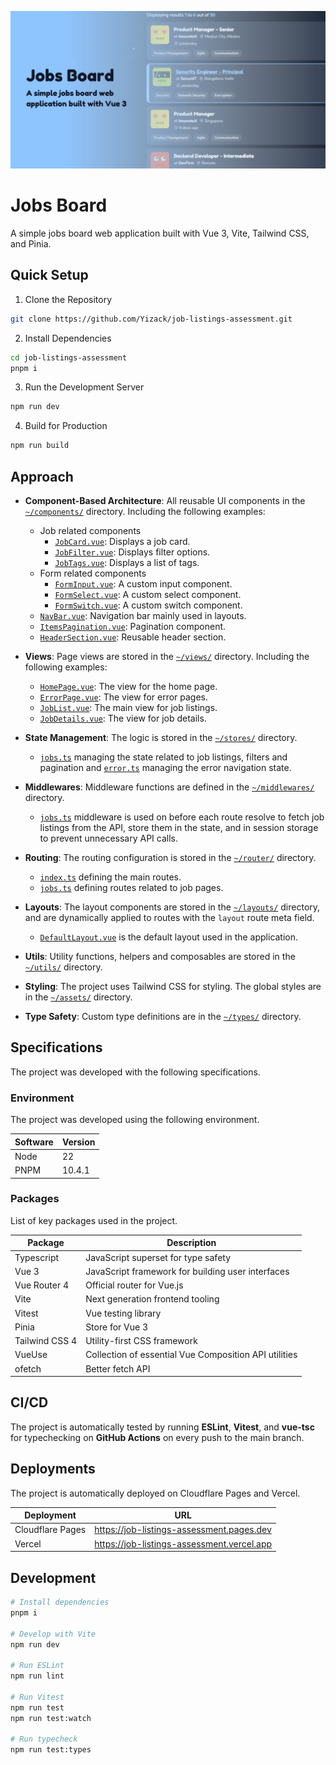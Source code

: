 ![Jobs Board](/public//images/cover.jpg)

# Jobs Board

A simple jobs board web application built with Vue 3, Vite, Tailwind CSS, and Pinia.

## Quick Setup

1. Clone the Repository

```sh
git clone https://github.com/Yizack/job-listings-assessment.git
```

2. Install Dependencies

```sh
cd job-listings-assessment
pnpm i
```

3. Run the Development Server

```sh
npm run dev
```

4. Build for Production

```sh
npm run build
```

## Approach

- **Component-Based Architecture**: All reusable UI components in the [`~/components/`](src/components/) directory. Including the following examples:
  - Job related components
    - [`JobCard.vue`](src/components/job/JobCard.vue): Displays a job card.
    - [`JobFilter.vue`](src/components/job/JobFilter.vue): Displays filter options.
    - [`JobTags.vue`](src/components/job/JobTags.vue): Displays a list of tags.
  - Form related components
    - [`FormInput.vue`](src/components/form/FormInput.vue): A custom input component.
    - [`FormSelect.vue`](src/components/form/FormSelect.vue): A custom select component.
    - [`FormSwitch.vue`](src/components/form/FormSwitch.vue): A custom switch component.
  - [`NavBar.vue`](src/components/NavBar.vue): Navigation bar mainly used in layouts.
  - [`ItemsPagination.vue`](src/components/ItemsPagination.vue): Pagination component.
  - [`HeaderSection.vue`](src/components/HeaderSection.vue): Reusable header section.

- **Views**: Page views are stored in the [`~/views/`](src/views) directory. Including the following examples:
  - [`HomePage.vue`](src/views/HomePage.vue): The view for the home page.
  - [`ErrorPage.vue`](src/views/ErrorPage.vue): The view for error pages.
  - [`JobList.vue`](src/views/jobs/JobList.vue): The main view for job listings.
  - [`JobDetails.vue`](src/views/jobs/JobDetails.vue): The view for job details.

- **State Management**: The logic is stored in the [`~/stores/`](src/store) directory.
  - [`jobs.ts`](src/stores/jobs.ts) managing the state related to job listings, filters and pagination and [`error.ts`](src/stores/error.ts) managing the error navigation state.

- **Middlewares**: Middleware functions are defined in the [`~/middlewares/`](src/middlewares) directory.
  - [`jobs.ts`](src/middlewares/jobs.ts) middleware is used on before each route resolve to fetch job listings from the API, store them in the state, and in session storage to prevent unnecessary API calls.

- **Routing**: The routing configuration is stored in the [`~/router/`](src/router) directory.
  - [`index.ts`](src/router/index.ts) defining the main routes.
  - [`jobs.ts`](src/router/jobs.ts) defining routes related to job pages.

- **Layouts**: The layout components are stored in the [`~/layouts/`](src/layouts) directory, and are dynamically applied to routes with the `layout` route meta field.
  - [`DefaultLayout.vue`](src/layouts/DefaultLayout.vue) is the default layout used in the application.

- **Utils**: Utility functions, helpers and composables are stored in the [`~/utils/`](src/utils) directory.

- **Styling**: The project uses Tailwind CSS for styling. The global styles are in the [`~/assets/`](src/assets) directory.

- **Type Safety**: Custom type definitions are in the [`~/types/`](src/types) directory.

## Specifications

The project was developed with the following specifications.

### Environment

The project was developed using the following environment.

| Software | Version |
| --- | --- |
| Node | 22 |
| PNPM | 10.4.1 |

### Packages

List of key packages used in the project.

| Package | Description |
| --- | --- |
| Typescript | JavaScript superset for type safety |
| Vue 3 | JavaScript framework for building user interfaces |
| Vue Router 4 | Official router for Vue.js |
| Vite | Next generation frontend tooling |
| Vitest | Vue testing library |
| Pinia | Store for Vue 3 |
| Tailwind CSS 4 | Utility-first CSS framework |
| VueUse | Collection of essential Vue Composition API utilities |
| ofetch | Better fetch API |

## CI/CD

The project is automatically tested by running **ESLint**, **Vitest**, and **vue-tsc** for typechecking on **GitHub Actions** on every push to the main branch.

## Deployments

The project is automatically deployed on Cloudflare Pages and Vercel.

| Deployment | URL |
| --- | --- |
| Cloudflare Pages | https://job-listings-assessment.pages.dev |
| Vercel | https://job-listings-assessment.vercel.app |

## Development

```sh
# Install dependencies
pnpm i

# Develop with Vite
npm run dev

# Run ESLint
npm run lint

# Run Vitest
npm run test
npm run test:watch

# Run typecheck
npm run test:types
```
